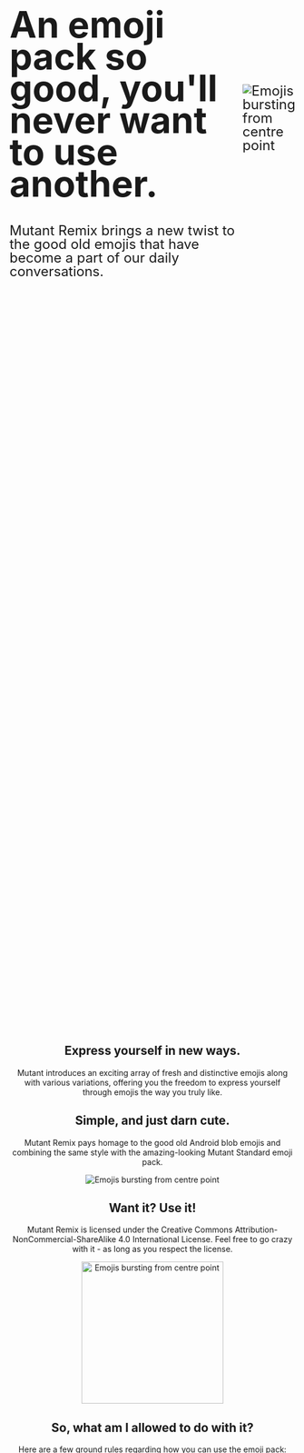 <style>
	body {
		text-align: center;
		align: center;
	}

	#hero {
		height: 80dvh;
		font-size: 1.5rem;
		line-height: 1.5rem;
		display: flex;
		align-items: center;
		text-align: left;
	}

	#herotext {
		display: block;
		max-width: 60vw;
	}

	#herotext h1 {
		font-size: 4rem;
		line-height: 3.5rem;
	}

	#bubble {
		background: var(--orange);
		border-radius: 35px;
		padding: 20px 65px;
	}
    
    #lists {
        display: flex;
		text-align: left;
    }

    #dos {
        list-style-image: url("/assets/green_tick.svg");
    }
    
    #donts {
        list-style-image: url("/assets/red_cross.svg");
    }

    @media (max-width: 900px) {
    #lists {
        flex-direction: column;
    }
    }
</style>

<div id="landing">
	<div id="hero">
		<div id="herotext">
			<h1>An emoji pack so good, you'll never want to use another.</h1>
			Mutant Remix brings a new twist to the good old emojis that have become a part of our daily conversations.
		</div>
		<div id="heroimage">
			<img src="assets/Emoji_Hero.svg" alt="Emojis bursting from centre point">
		</div>
	</div>

## Express yourself in new ways.
Mutant introduces an exciting array of fresh and distinctive emojis along with various variations, offering you the
	freedom to express yourself through emojis the way you truly like.

## Simple, and just darn cute.
Mutant Remix pays homage to the good old Android blob emojis and combining the same style with the amazing-looking Mutant Standard emoji pack.

<img style="margin-left: auto; margin-right: auto;" src="assets/Emoji_Formula.svg"
		alt="Emojis bursting from centre point">

## Want it? Use it!
Mutant Remix is licensed under the Creative Commons Attribution-NonCommercial-ShareAlike 4.0 International License. Feel free to go crazy with it - as long as you respect the license.

<img style="width: 250px; margin-left: auto; margin-right: auto;" src="assets/Copyright.svg"
		alt="Emojis bursting from centre point">

## So, what am I allowed to do with it?
Here are a few ground rules regarding how you can use the emoji pack:

<div id="lists">
	<ul id="dos">
		<li>
			<h3>Share the emoji pack with your friends!</h3>
			<p>Share the love, share the mutants. Copy and redistribute Mutant Remix as you see fit, embracing the spirit of collaboration and creativity.</p>
		</li>
		<li>
			<h3>Make your own! (add attribution!)</h3>
			<p>You’re free to remix, transform or build upon the Mutant Remix or Mutant Standard emoji pack, as long as you follow the original Creative Commons license.</p>
		</li>
	</ul>
	<ul id="donts">
		<li>
			<h3>Use it for any commercial purposes.</h3>
			<p>You’re not allowed to sell the entirety or parts of the emoji pack or restrict anyone from using it behind a paywall.</p>
		</li>
		<li>
			<h3>Redistribute with the same license.</h3>
			<p>Mutant, and Mutant Remix by extension, are both licensed under the Creative Commons Attribution-NonCommercial-ShareAlike 4.0 International License.</p>
		</li>
	</ul>

</div>

<div id="bubble">

## #SaveTheBlobs
Help us to save these cute blobs! By using the Mutant Remix emoji pack, you’re not only supporting open-sourceprojects like ours, but are also helping us keep our blobby friends alive. Thank you!

</div>
</div>
